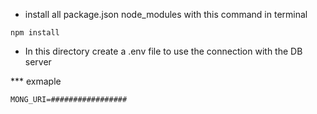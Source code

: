 - install all package.json node_modules with this command in terminal

```
npm install
```

- In this directory create a .env file to use the connection with the DB server

\*\*\* exmaple

```
MONG_URI=#################
```
